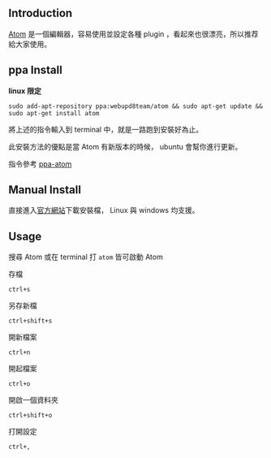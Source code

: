 
## Introduction

[Atom](https://atom.io/) 是一個編輯器，容易使用並設定各種 plugin ，看起來也很漂亮，所以推荐給大家使用。


## ppa Install

**linux 限定**

```shell
sudo add-apt-repository ppa:webupd8team/atom && sudo apt-get update && sudo apt-get install atom
```

將上述的指令輸入到 terminal 中，就是一路跑到安裝好為止。

此安裝方法的優點是當 Atom 有新版本的時候， ubuntu 會幫你進行更新。

指令參考 [ppa-atom](http://www.ubuntuupdates.org/ppa/atom)
## Manual Install
 直接進入[官方網站](https://atom.io/)下載安裝檔， Linux 與 windows 均支援。


## Usage

搜尋 Atom 或在 terminal 打 `atom` 皆可啟動 Atom

存檔
```
ctrl+s
```
另存新檔
```
ctrl+shift+s
```
開新檔案
```
ctrl+n
```
開起檔案
```
ctrl+o
```
開啟一個資料夾
```
ctrl+shift+o
```
打開設定
```
ctrl+,
```
